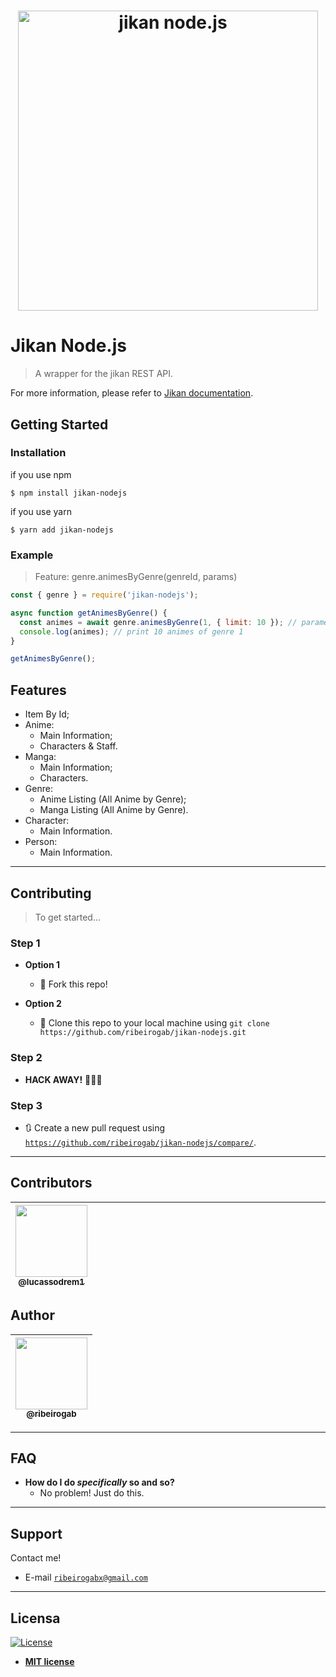 <h1 align="center">
<img src="https://i.ibb.co/s1mCvsB/logo.png" alt="jikan node.js" width="480"/>
</h1>

# Jikan Node.js
> A wrapper for the jikan REST API.

For more information, please refer to [Jikan documentation](https://jikan.docs.apiary.io/#).

## Getting Started 

### Installation

if you use npm
```
$ npm install jikan-nodejs
```

if you use yarn
```
$ yarn add jikan-nodejs
```

### Example

> Feature: genre.animesByGenre(genreId, params)
```js
const { genre } = require('jikan-nodejs');

async function getAnimesByGenre() {
  const animes = await genre.animesByGenre(1, { limit: 10 }); // parameters: genreId, { limit }
  console.log(animes); // print 10 animes of genre 1
}

getAnimesByGenre(); 
```

## Features
- Item By Id;
- Anime:
  - Main Information;
  - Characters & Staff.
- Manga:
  - Main Information;
  - Characters.
- Genre:
  - Anime Listing (All Anime by Genre);
  - Manga Listing (All Anime by Genre).
- Character:
  - Main Information.
- Person:
  - Main Information.

---

## Contributing

> To get started...

### Step 1

- **Option 1**
    - 🍴  Fork this repo!

- **Option 2**
    - 👯  Clone this repo to your local machine using `git clone https://github.com/ribeirogab/jikan-nodejs.git`

### Step 2

- **HACK AWAY!** 🔨🔨🔨

### Step 3

- 🔃  Create a new pull request using <a href="https://github.com/ribeirogab/jikan-nodejs/compare/" target="_blank">`https://github.com/ribeirogab/jikan-nodejs/compare/`</a>.

---

## Contributors

| [<img src="https://avatars0.githubusercontent.com/u/25018440?s=400&u=5ed52972c721a418083b0b89f4797db100c50e3c&v=4" width="115"><br><sub>@lucassodrem1</sub>](https://github.com/lucassodrem1) | <img width="115"> | <img width="115"> | <img width="115"> | <img width="115"> | <img width="115"> |
|:-:|:-:|:-:|:-:|:-:|:-:| 

## Author

| [<img src="https://avatars3.githubusercontent.com/u/44847326?s=400&u=30a156f0a61f81eaa137cb286ed13e9527916039&v=4" width="115"><br><sub>@ribeirogab</sub>](https://github.com/ribeirogab) |
| :---: |

---

## FAQ

- **How do I do *specifically* so and so?**
    - No problem! Just do this.
    
---

## Support

Contact me!

- E-mail <a href="mailto:ribeirogabx@gmail.com" target="_blank">`ribeirogabx@gmail.com`</a>

---

## Licensa

[![License](http://img.shields.io/:license-mit-blue.svg?style=flat-square)](http://badges.mit-license.org)

- **[MIT license](http://opensource.org/licenses/mit-license.php)**
